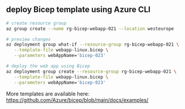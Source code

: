 ## deploy Bicep template using Azure CLI

```bash
# create resource group
az group create --name rg-bicep-webapp-021 --location westeurope

# preview changes
az deployment group what-if --resource-group rg-bicep-webapp-021 \
   --template-file webapp-linux.bicep \
   --parameters webAppName='bicep-023'

# deploy the web app using Bicep
az deployment group create --resource-group rg-bicep-webapp-021 \
   --template-file webapp-linux.bicep \
   --parameters webAppName='bicep-023'
```

More templates are available here:
https://github.com/Azure/bicep/blob/main/docs/examples/